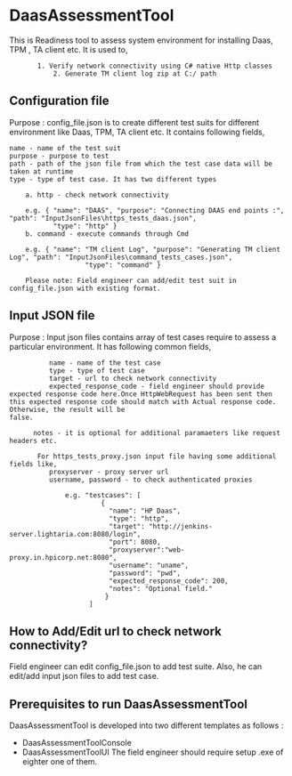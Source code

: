 # DaasAssessmentTool

This is Readiness tool to assess system environment for installing Daas, TPM , TA client etc.
It is used to, 

	       1. Verify network connectivity using C# native Http classes
               2. Generate TM client log zip at C:/ path

## Configuration file

Purpose : config_file.json is to create different test suits for different environment like Daas, TPM, TA client etc. 
It contains following fields, 

	name - name of the test suit 
	purpose - purpose to test 
	path - path of the json file from which the test case data will be taken at runtime 
	type - type of test case. It has two different types 
	
		a. http - check network connectivity 
		
		e.g. { "name": "DAAS", "purpose": "Connecting DAAS end points :", "path": "InputJsonFiles\https_tests_daas.json",
		       "type": "http" } 
		b. command - execute commands through Cmd 
		
		e.g. { "name": "TM client Log", "purpose": "Generating TM client Log", "path": "InputJsonFiles\command_tests_cases.json",
                       "type": "command" } 
		       
		Please note: Field engineer can add/edit test suit in config_file.json with existing format.
 
## Input JSON file 

 Purpose : Input json files contains array of test cases require to assess a particular environment.
           It has following common fields,
	   
              name - name of the test case
              type - type of test case
              target - url to check network connectivity
              expected_response_code - field engineer should provide expected response code here.Once HttpWebRequest has been sent then                                        this expected response code should match with Actual response code. Otherwise, the result will be                                        false.
              
	      notes - it is optional for additional paramaeters like request headers etc.
 
           For https_tests_proxy.json input file having some additional fields like,
              proxyserver - proxy server url
              username, password - to check authenticated proxies
	
                  e.g. "testcases": [
	                       {
		                     "name": "HP Daas",
		                     "type": "http",
		                     "target": "http://jenkins-server.lightaria.com:8080/login",      
		                     "port": 8080,
		                     "proxyserver":"web-proxy.in.hpicorp.net:8080",
		                     "username": "uname",
		                     "password": "pwd",
		                     "expected_response_code": 200,
		                     "notes": "Optional field."
		                    }
		                ]

## How to Add/Edit url to check network connectivity?

 Field engineer can edit config_file.json to add test suite. Also, he can edit/add input json files to add test case.

## Prerequisites to run DaasAssessmentTool 

  DaasAssessmentTool is developed into two different templates as follows :
   - DaasAssessmentToolConsole 
   - DaasAssessmentToolUI 
   The field engineer should require setup .exe of eighter one of them.


